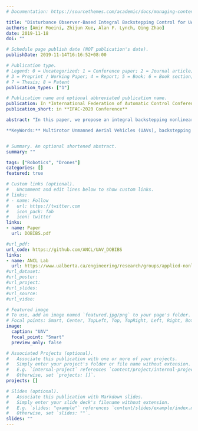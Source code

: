 ```yaml
---
# Documentation: https://sourcethemes.com/academic/docs/managing-content/

title: "Disturbance Observer-Based Integral Backstepping Control for UAVs"
authors: [Amir Moeini, Zhijun Xue, Alan F. Lynch, Qing Zhao]
date: 2019-11-18
doi: ""

# Schedule page publish date (NOT publication's date).
publishDate: 2019-11-14T16:16:52+08:00

# Publication type.
# Legend: 0 = Uncategorized; 1 = Conference paper; 2 = Journal article;
# 3 = Preprint / Working Paper; 4 = Report; 5 = Book; 6 = Book section;
# 7 = Thesis; 8 = Patent
publication_types: ["1"]

# Publication name and optional abbreviated publication name.
publication: In *International Federation of Automatic Control Conference*
publication_short: in **IFAC-2020 Conference**

abstract: "In this paper, we propose an integral backstepping nonlinear controller coupled with a disturbance observer for motion control of a multirotor unmanned vehicles(UAVs). The controller is developed considering the full-dynamic of the multirotor and without any approximation. The proposed controller is easy to implement asymptotic stability of the tracking error is proved in presence of constant disturbance. The performance of the proposed disturbance observer-based controller is evaluated by numerical simulations on Matlab/Simulink and jMAVsim, Gazebo simulator in the presence of external disturbances and modeling errors. The result suggests a significant improvement in the tracking error when both the integral action and the disturbance observer are employed in the closed-loop system.

**KeyWords:** Multirotor Unmanned Aerial Vehicles (UAVs), backstepping control, disturbance observer, motion control, Simulation"


# Summary. An optional shortened abstract.
summary: ""

tags: ["Robotics", "Drones"]
categories: []
featured: true

# Custom links (optional).
#   Uncomment and edit lines below to show custom links.
# links:
# - name: Follow
#   url: https://twitter.com
#   icon_pack: fab
#   icon: twitter
links:
- name: Paper
  url: DOBIBS.pdf

#url_pdf: 
url_code: https://github.com/ANCL/UAV_DOBIBS
links:
- name: ANCL Lab
  url: https://www.ualberta.ca/engineering/research/groups/applied-nonlinear-controls-lab
#url_dataset:
#url_poster:
#url_project:
#url_slides:
#url_source:
#url_video:

# Featured image
# To use, add an image named `featured.jpg/png` to your page's folder. 
# Focal points: Smart, Center, TopLeft, Top, TopRight, Left, Right, BottomLeft, Bottom, BottomRight.
image:
  caption: "UAV"
  focal_point: "Smart"
  preview_only: false

# Associated Projects (optional).
#   Associate this publication with one or more of your projects.
#   Simply enter your project's folder or file name without extension.
#   E.g. `internal-project` references `content/project/internal-project/index.md`.
#   Otherwise, set `projects: []`.
projects: []

# Slides (optional).
#   Associate this publication with Markdown slides.
#   Simply enter your slide deck's filename without extension.
#   E.g. `slides: "example"` references `content/slides/example/index.md`.
#   Otherwise, set `slides: ""`.
slides: ""
---
```

